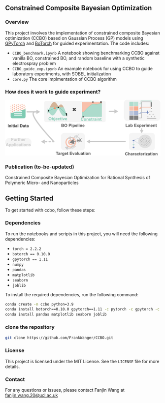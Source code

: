 ## Constrained Composite Bayesian Optimization

### Overview
This project involves the implementation of constrained composite Bayesian optimization (CCBO) based on Gaussian Process (GP) models using [GPyTorch](http://www.gpytorch.ai/) and [BoTorch](https://botorch.org) for guided experimentation. The code includes:

- `CCBO_benchmark.ipynb` A notebook showing benchmarking CCBO against vanilla BO, constrained BO, and random baseline with a synthetic electrospray problem
- `CCBO_guide_exp.ipynb` An example notebook for using CCBO to guide laboratory experiments, with SOBEL initialization
- `core.py` The core implmentation of CCBO algorithm

### How does it work to guide experiment?
![CCBO Overview](ccbo.png)


### Publication (to-be-updated)
Constrained Composite Bayesian Optimization for Rational Synthesis of Polymeric Micro- and Nanoparticles

## Getting Started
To get started with ccbo, follow these steps:

### Dependencies
To run the notebooks and scripts in this project, you will need the following dependencies:
- `torch = 2.2.2`
- `botorch == 0.10.0`
- `gpytorch == 1.11`
- `numpy`
- `pandas`
- `matplotlib`
- `seaborn`
- `joblib`

To install the required dependencies, run the following command:
```bash
conda create -n ccbo python=3.9
conda install botorch==0.10.0 gpytorch==1.11 -c pytorch -c gpytorch -c conda-forge
conda install pandas matplotlib seaborn joblib
```

### clone the repository
```bash
git clone https://github.com/FrankWanger/CCBO.git
```


### License
This project is licensed under the MIT License. See the `LICENSE` file for more details.

### Contact
For any questions or issues, please contact Fanjin Wang at fanjin.wang.20@ucl.ac.uk
